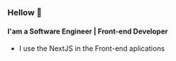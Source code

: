 ### Hellow 👋
#### I'am a Software Engineer | Front-end Developer

- I use the NextJS in the Front-end aplications
